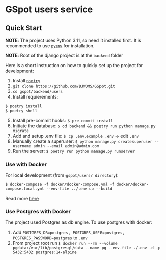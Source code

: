 # GSpot users service

## Quick Start

**NOTE**: The project uses Python 3.11, so need it installed first. It is recommended to use [`pyenv`](https://github.com/pyenv/pyenv) for installation.

**NOTE**: Root of the django project is at the `backend` folder

Here is a short instruction on how to quickly set up the project for development:

1. Install [`poetry`](https://python-poetry.org/)
2. `git clone https://github.com/DJWOMS/GSpot.git`
3. `cd gspot/backend/users`
4. Install requierements:

```bash
$ poetry install
$ poetry shell
```

5. Install pre-commit hooks: `$ pre-commit install`
6. Initiate the database: `$ cd backend && poetry run python manage.py migrate`
7. Add and setup .env file: `$ cp .env.example .env` -> edit `.env`
8. Manually create a superuser: `$ python manage.py createsuperuser --username admin --email admin@admin.com`
9. Run the server: `$ poetry run python manage.py runserver`

### Use with Docker

For local development (from `gspot/users/ directory`):

`$ docker-compose -f docker/docker-compose.yml -f docker/docker-compose.local.yml --env-file ../.env up --build`

Read more [here](https://docs.docker.com/compose/extends/)

### Use Postgres with Docker

The project used Postgres as db engine. To use postgres with docker:

1. Add `POSTGRES_DB=postgres, POSTGRES_USER=postgres, POSTGRES_PASSWORD=postgres` to `.env`
2. From project root run `$ docker run --rm --volume pgdata:/var/lib/postgresql/data --name pg --env-file ./.env -d -p 5432:5432 postgres:14-alpine`

